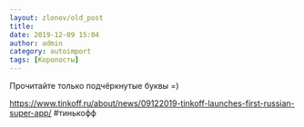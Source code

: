 ```yaml
---
layout: zlonov/old_post
title: 
date: 2019-12-09 15:04
author: admin
category: autoimport
tags: [Коропосты]
---
```


Прочитайте только подчёркнутые буквы =)




<a href="https://www.tinkoff.ru/about/news/09122019-tinkoff-launches-first-russian-super-app/">https://www.tinkoff.ru/about/news/09122019-tinkoff-launches-first-russian-super-app/</a> #тинькофф

